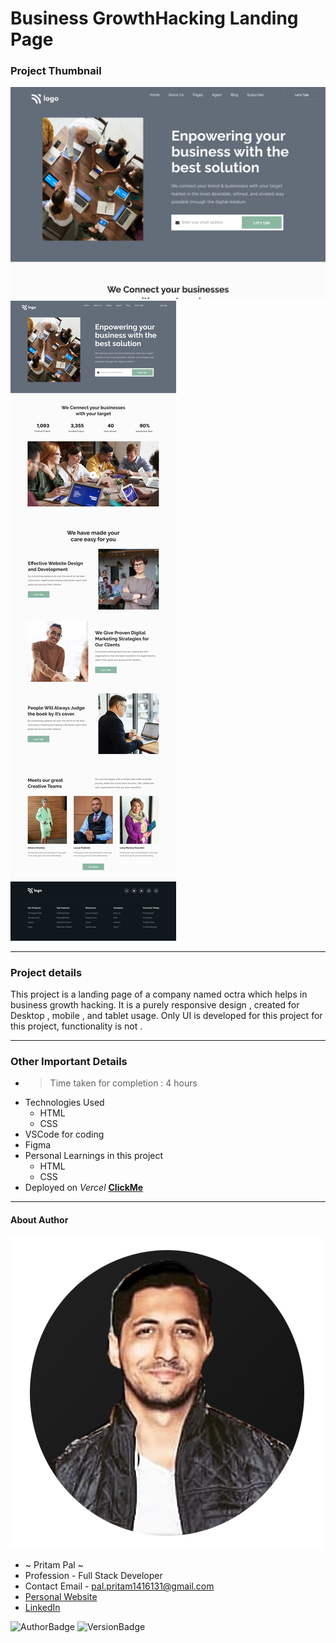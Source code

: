 # Business GrowthHacking Landing Page 

### Project Thumbnail

![ImageThumbnail](./1.png)
![ImageThumbnail](./12.png)
***
### Project details
This project is a landing page of a company named octra which helps in business growth hacking. It is a purely responsive design , created for Desktop , mobile , and tablet usage. Only UI is developed for this project for this project, functionality is not .


***
### Other Important Details
- >Time taken for completion : 4 hours
- Technologies Used
  - HTML
  - CSS
- VSCode for coding
- Figma
- Personal Learnings in this project 
    - HTML
    - CSS 
- Deployed on *Vercel*  **[ClickMe](https://x-factor-business-growth.vercel.app/)** 
*** 
#### About Author
![AuthorImage](./circle-profile-pic.png)
- ~ Pritam Pal ~
- Profession - Full Stack Developer
- Contact Email - pal.pritam1416131@gmail.com
- [Personal Website](#)
- [LinkedIn](https://www.linkedin.com/in/pritampal1/)  

![AuthorBadge](https://img.shields.io/badge/Author-Pritam-yellow)
![VersionBadge](https://img.shields.io/badge/Version-1.0.0-lightgrey)
